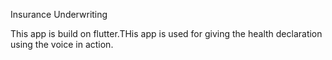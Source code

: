Insurance Underwriting


This app is build on flutter.THis app is used for giving the health declaration using the voice in action.